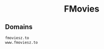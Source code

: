 


<h1 align="center">FMovies</h1>  


## Domains


```html
fmoviesz.to
www.fmoviesz.to
```  

<br>
